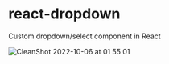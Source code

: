# react-dropdown
Custom dropdown/select component in React

![CleanShot 2022-10-06 at 01 55 01](https://user-images.githubusercontent.com/83667312/194234963-edbe9b12-2e25-4a00-bc1b-3cdb4cb4f791.png)

